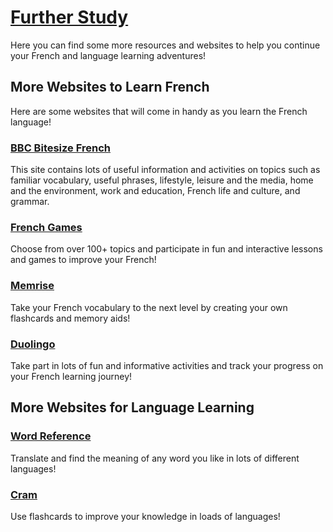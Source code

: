 <h1><u>Further Study</u></h1>
<p>Here you can find some more resources and websites to help you continue your French and language learning adventures!</p>
<h2>More Websites to Learn French</h2>
<p>Here are some websites that will come in handy as you learn the French language!</p>
<h3><a href="https://www.bbc.com/bitesize/subjects/z9dqxnb"> BBC Bitesize French</a></h3>
<p>This site contains lots of useful information and activities on topics such as familiar vocabulary, useful phrases, lifestyle, leisure and the media, home and the environment, work and education, French life and culture, and grammar.</p>
<h3><a href="https://www.french-games.net/"> French Games</a></h3>
<p>Choose from over 100+ topics and participate in fun and interactive lessons and games to improve your French!</p>
<h3><a href="https://www.memrise.com/courses/english/french/">Memrise</a></h3>
<p>Take your French vocabulary to the next level by creating your own flashcards and memory aids!</p>
<h3><a href="https://www.duolingo.com/">Duolingo</a></h3>
<p>Take part in lots of fun and informative activities and track your progress on your French learning journey!</p>
<h2>More Websites for Language Learning</h2>
<h3><a href="http://www.wordreference.com/">Word Reference</a></h3>
<p>Translate and find the meaning of any word you like in lots of different languages!</p>
<h3><a href="https://www.cram.com/user/login#flashcards">Cram</a></h3>
<p>Use flashcards to improve your knowledge in loads of languages!</p>
